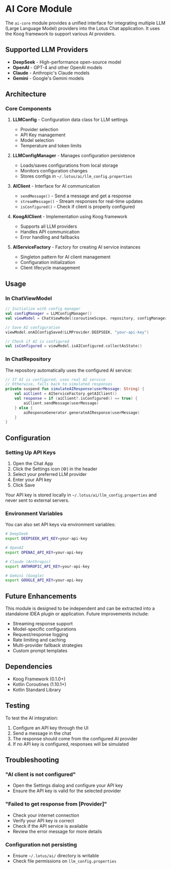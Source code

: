 # AI Core Module

The `ai-core` module provides a unified interface for integrating multiple LLM (Large Language Model) providers into the Lotus Chat application. It uses the Koog framework to support various AI providers.

## Supported LLM Providers

- **DeepSeek** - High-performance open-source model
- **OpenAI** - GPT-4 and other OpenAI models
- **Claude** - Anthropic's Claude models
- **Gemini** - Google's Gemini models

## Architecture

### Core Components

1. **LLMConfig** - Configuration data class for LLM settings
   - Provider selection
   - API Key management
   - Model selection
   - Temperature and token limits

2. **LLMConfigManager** - Manages configuration persistence
   - Loads/saves configurations from local storage
   - Monitors configuration changes
   - Stores configs in `~/.lotus/ai/llm_config.properties`

3. **AIClient** - Interface for AI communication
   - `sendMessage()` - Send a message and get a response
   - `streamMessage()` - Stream responses for real-time updates
   - `isConfigured()` - Check if client is properly configured

4. **KoogAIClient** - Implementation using Koog framework
   - Supports all LLM providers
   - Handles API communication
   - Error handling and fallbacks

5. **AIServiceFactory** - Factory for creating AI service instances
   - Singleton pattern for AI client management
   - Configuration initialization
   - Client lifecycle management

## Usage

### In ChatViewModel

```kotlin
// Initialize with config manager
val configManager = LLMConfigManager()
val viewModel = ChatViewModel(coroutineScope, repository, configManager)

// Save AI configuration
viewModel.onAIConfigSaved(LLMProvider.DEEPSEEK, "your-api-key")

// Check if AI is configured
val isConfigured = viewModel.isAIConfigured.collectAsState()
```

### In ChatRepository

The repository automatically uses the configured AI service:

```kotlin
// If AI is configured, uses real AI service
// Otherwise, falls back to simulated responses
private suspend fun simulateAIResponse(userMessage: String) {
    val aiClient = AIServiceFactory.getAIClient()
    val response = if (aiClient?.isConfigured() == true) {
        aiClient.sendMessage(userMessage)
    } else {
        aiResponseGenerator.generateAIResponse(userMessage)
    }
}
```

## Configuration

### Setting Up API Keys

1. Open the Chat App
2. Click the Settings icon (⚙️) in the header
3. Select your preferred LLM provider
4. Enter your API key
5. Click Save

Your API key is stored locally in `~/.lotus/ai/llm_config.properties` and never sent to external servers.

### Environment Variables

You can also set API keys via environment variables:

```bash
# DeepSeek
export DEEPSEEK_API_KEY=your-api-key

# OpenAI
export OPENAI_API_KEY=your-api-key

# Claude (Anthropic)
export ANTHROPIC_API_KEY=your-api-key

# Gemini (Google)
export GOOGLE_API_KEY=your-api-key
```

## Future Enhancements

This module is designed to be independent and can be extracted into a standalone IDEA plugin or application. Future improvements include:

- Streaming response support
- Model-specific configurations
- Request/response logging
- Rate limiting and caching
- Multi-provider fallback strategies
- Custom prompt templates

## Dependencies

- Koog Framework (0.1.0+)
- Kotlin Coroutines (1.10.1+)
- Kotlin Standard Library

## Testing

To test the AI integration:

1. Configure an API key through the UI
2. Send a message in the chat
3. The response should come from the configured AI provider
4. If no API key is configured, responses will be simulated

## Troubleshooting

### "AI client is not configured"
- Open the Settings dialog and configure your API key
- Ensure the API key is valid for the selected provider

### "Failed to get response from [Provider]"
- Check your internet connection
- Verify your API key is correct
- Check if the API service is available
- Review the error message for more details

### Configuration not persisting
- Ensure `~/.lotus/ai/` directory is writable
- Check file permissions on `llm_config.properties`


